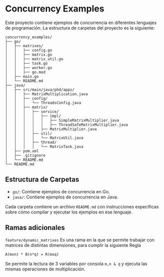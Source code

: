 # Concurrency Examples

Este proyecto contiene ejemplos de concurrencia en diferentes lenguajes de programación. La estructura de carpetas del proyecto es la siguiente:

```
concurrency_examples/
├── go/
│   ├── matrixes/
│   │   ├── config.go
│   │   ├── matrix.go
│   │   ├── matrix_util.go
│   │   ├── task.go
│   │   ├── worker.go
│   │   ├── go.mod
│   ├── main.go
│   └── README.md
├── java/
│   ├── src/main/java/phd/apps/
│   │   ├── MatrixMultiplication.java
│   │   ├── config/
│   │   │   └── ThreadsConfig.java
│   │   ├── matrix/
│   │   │   ├── service/
│   │   │   │   ├── impl/
│   │   │   │   │   ├── SimpleMatrixMultiplier.java
│   │   │   │   │   ├── ThreadSafeMatrixMultiplier.java
│   │   │   │   ├── MatrixMultiplier.java
│   │   │   ├── util/
│   │   │   │   └── MatrixUtil.java
│   │   │   ├── thread/
│   │   │   │   └── MatrixTask.java
│   ├── pom.xml
│   ├── .gitignore
│   └── README.md
└── README.md
```

## Estructura de Carpetas

- `go/`: Contiene ejemplos de concurrencia en Go.
- `java/`: Contiene ejemplos de concurrencia en Java.

Cada carpeta contiene un archivo `README.md` con instrucciones específicas sobre cómo compilar y ejecutar los ejemplos en ese lenguaje.

## Ramas adicionales

`feature/dynamic_matrixes` Es una rama en la que se permite trabajar con matrices de distintas dimensiones, para cumplir la siguiente Regla 

```
A(mxn) * B(n*q) = R(mxq) 
```

Se permite la lectura de 3 variables por consola `m,n & q` y ejecuta las mismas operaciones de multiplicación.